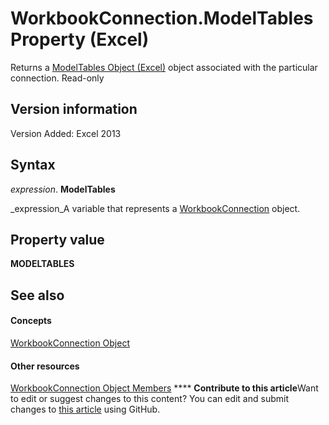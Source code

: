 
# WorkbookConnection.ModelTables Property (Excel)

Returns a  [ModelTables Object (Excel)](1d1cda4a-2472-4f1e-2725-cc39b2cf086c.md) object associated with the particular connection. Read-only


## Version information

Version Added: Excel 2013 


## Syntax

 _expression_. **ModelTables**

 _expression_A variable that represents a  [WorkbookConnection](5974dd57-7671-cd55-3f8f-6a76fa938317.md) object.


## Property value

 **MODELTABLES**


## See also


#### Concepts


 [WorkbookConnection Object](5974dd57-7671-cd55-3f8f-6a76fa938317.md)
#### Other resources


 [WorkbookConnection Object Members](1c692856-1ddb-1d7d-4463-143cba3dfbe8.md)
****   **Contribute to this article**Want to edit or suggest changes to this content? You can edit and submit changes to  [this article](https://github.com/jhershey00/VBA_Excel_Test/OpenXMLCon/articles/16b0d630-83ff-0a6b-dc72-11964cba7c9d.md) using GitHub.

